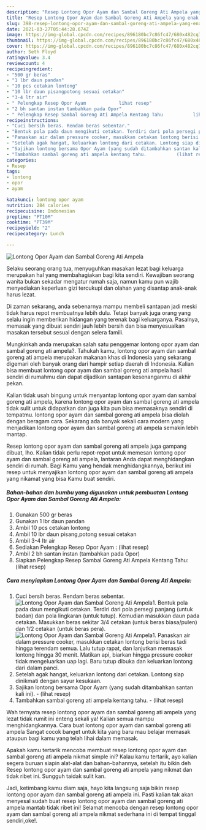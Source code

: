 ```yaml
---
description: "Resep Lontong Opor Ayam dan Sambal Goreng Ati Ampela yang enak Untuk Jualan"
title: "Resep Lontong Opor Ayam dan Sambal Goreng Ati Ampela yang enak Untuk Jualan"
slug: 398-resep-lontong-opor-ayam-dan-sambal-goreng-ati-ampela-yang-enak-untuk-jualan
date: 2021-03-27T05:44:28.674Z
image: https://img-global.cpcdn.com/recipes/896180bc7c86fc47/680x482cq70/lontong-opor-ayam-dan-sambal-goreng-ati-ampela-foto-resep-utama.jpg
thumbnail: https://img-global.cpcdn.com/recipes/896180bc7c86fc47/680x482cq70/lontong-opor-ayam-dan-sambal-goreng-ati-ampela-foto-resep-utama.jpg
cover: https://img-global.cpcdn.com/recipes/896180bc7c86fc47/680x482cq70/lontong-opor-ayam-dan-sambal-goreng-ati-ampela-foto-resep-utama.jpg
author: Seth Floyd
ratingvalue: 3.4
reviewcount: 4
recipeingredient:
- "500 gr beras"
- "1 lbr daun pandan"
- "10 pcs cetakan lontong"
- "10 lbr daun pisangpotong sesuai cetakan"
- "3-4 ltr air"
- " Pelengkap Resep Opor Ayam            lihat resep"
- "2 bh santan instan tambahkan pada Opor"
- " Pelengkap Resep Sambal Goreng Ati Ampela Kentang Tahu           lihat resep"
recipeinstructions:
- "Cuci bersih beras. Rendam beras sebentar."
- "Bentuk pola pada daun mengikuti cetakan. Terdiri dari pola persegi panjang (untuk badan) dan pola lingkaran (untuk tutup). Kemudian masukkan daun pada cetakan. Masukkan beras sekitar 3/4 cetakan (untuk beras biasa/pulen) dan 1/2 cetakan (untuk beras pera)."
- "Panaskan air dalam pressure cooker, masukkan cetakan lontong berisi beras tadi hingga terendam semua. Lalu tutup rapat, dan lanjutkan memasak lontong hingga 30 menit. Matikan api, biarkan hingga pressure cooker tidak mengeluarkan uap lagi. Baru tutup dibuka dan keluarkan lontong dari dalam panci."
- "Setelah agak hangat, keluarkan lontong dari cetakan. Lontong siap dinikmati dengan sayur kesukaan."
- "Sajikan lontong bersama Opor Ayam (yang sudah ditambahkan santan kali ini).           (lihat resep)"
- "Tambahkan sambal goreng ati ampela kentang tahu.           (lihat resep)"
categories:
- Resep
tags:
- lontong
- opor
- ayam

katakunci: lontong opor ayam 
nutrition: 284 calories
recipecuisine: Indonesian
preptime: "PT10M"
cooktime: "PT39M"
recipeyield: "2"
recipecategory: Lunch

---
```



![Lontong Opor Ayam dan Sambal Goreng Ati Ampela](https://img-global.cpcdn.com/recipes/896180bc7c86fc47/680x482cq70/lontong-opor-ayam-dan-sambal-goreng-ati-ampela-foto-resep-utama.jpg)

Selaku seorang orang tua, menyuguhkan masakan lezat bagi keluarga merupakan hal yang membahagiakan bagi kita sendiri. Kewajiban seorang  wanita bukan sekadar mengatur rumah saja, namun kamu pun wajib menyediakan keperluan gizi tercukupi dan olahan yang disantap anak-anak harus lezat.

Di zaman  sekarang, anda sebenarnya mampu membeli santapan jadi meski tidak harus repot membuatnya lebih dulu. Tetapi banyak juga orang yang selalu ingin memberikan hidangan yang terenak bagi keluarganya. Pasalnya, memasak yang dibuat sendiri jauh lebih bersih dan bisa menyesuaikan masakan tersebut sesuai dengan selera famili. 



Mungkinkah anda merupakan salah satu penggemar lontong opor ayam dan sambal goreng ati ampela?. Tahukah kamu, lontong opor ayam dan sambal goreng ati ampela merupakan makanan khas di Indonesia yang sekarang digemari oleh banyak orang dari hampir setiap daerah di Indonesia. Kalian bisa membuat lontong opor ayam dan sambal goreng ati ampela hasil sendiri di rumahmu dan dapat dijadikan santapan kesenanganmu di akhir pekan.

Kalian tidak usah bingung untuk menyantap lontong opor ayam dan sambal goreng ati ampela, karena lontong opor ayam dan sambal goreng ati ampela tidak sulit untuk didapatkan dan juga kita pun bisa memasaknya sendiri di tempatmu. lontong opor ayam dan sambal goreng ati ampela bisa diolah dengan beragam cara. Sekarang ada banyak sekali cara modern yang menjadikan lontong opor ayam dan sambal goreng ati ampela semakin lebih mantap.

Resep lontong opor ayam dan sambal goreng ati ampela juga gampang dibuat, lho. Kalian tidak perlu repot-repot untuk memesan lontong opor ayam dan sambal goreng ati ampela, lantaran Anda dapat menghidangkan sendiri di rumah. Bagi Kamu yang hendak menghidangkannya, berikut ini resep untuk menyajikan lontong opor ayam dan sambal goreng ati ampela yang nikamat yang bisa Kamu buat sendiri.

<!--inarticleads1-->

##### Bahan-bahan dan bumbu yang digunakan untuk pembuatan Lontong Opor Ayam dan Sambal Goreng Ati Ampela:

1. Gunakan 500 gr beras
1. Gunakan 1 lbr daun pandan
1. Ambil 10 pcs cetakan lontong
1. Ambil 10 lbr daun pisang,potong sesuai cetakan
1. Ambil 3-4 ltr air
1. Sediakan  Pelengkap Resep Opor Ayam :           (lihat resep)
1. Ambil 2 bh santan instan (tambahkan pada Opor)
1. Siapkan  Pelengkap Resep Sambal Goreng Ati Ampela Kentang Tahu:           (lihat resep)




<!--inarticleads2-->

##### Cara menyiapkan Lontong Opor Ayam dan Sambal Goreng Ati Ampela:

1. Cuci bersih beras. Rendam beras sebentar.
<img src="https://img-global.cpcdn.com/steps/d8c4b4dd4a08816d/160x128cq70/lontong-opor-ayam-dan-sambal-goreng-ati-ampela-langkah-memasak-1-foto.jpg" alt="Lontong Opor Ayam dan Sambal Goreng Ati Ampela">1. Bentuk pola pada daun mengikuti cetakan. Terdiri dari pola persegi panjang (untuk badan) dan pola lingkaran (untuk tutup). Kemudian masukkan daun pada cetakan. Masukkan beras sekitar 3/4 cetakan (untuk beras biasa/pulen) dan 1/2 cetakan (untuk beras pera).
<img src="https://img-global.cpcdn.com/steps/ea538d60adf88879/160x128cq70/lontong-opor-ayam-dan-sambal-goreng-ati-ampela-langkah-memasak-2-foto.jpg" alt="Lontong Opor Ayam dan Sambal Goreng Ati Ampela">1. Panaskan air dalam pressure cooker, masukkan cetakan lontong berisi beras tadi hingga terendam semua. Lalu tutup rapat, dan lanjutkan memasak lontong hingga 30 menit. Matikan api, biarkan hingga pressure cooker tidak mengeluarkan uap lagi. Baru tutup dibuka dan keluarkan lontong dari dalam panci.
1. Setelah agak hangat, keluarkan lontong dari cetakan. Lontong siap dinikmati dengan sayur kesukaan.
1. Sajikan lontong bersama Opor Ayam (yang sudah ditambahkan santan kali ini). -           (lihat resep)
1. Tambahkan sambal goreng ati ampela kentang tahu. -           (lihat resep)




Wah ternyata resep lontong opor ayam dan sambal goreng ati ampela yang lezat tidak rumit ini enteng sekali ya! Kalian semua mampu menghidangkannya. Cara buat lontong opor ayam dan sambal goreng ati ampela Sangat cocok banget untuk kita yang baru mau belajar memasak ataupun bagi kamu yang telah lihai dalam memasak.

Apakah kamu tertarik mencoba membuat resep lontong opor ayam dan sambal goreng ati ampela nikmat simple ini? Kalau kamu tertarik, ayo kalian segera buruan siapin alat-alat dan bahan-bahannya, setelah itu bikin deh Resep lontong opor ayam dan sambal goreng ati ampela yang nikmat dan tidak ribet ini. Sungguh taidak sulit kan. 

Jadi, ketimbang kamu diam saja, hayo kita langsung saja bikin resep lontong opor ayam dan sambal goreng ati ampela ini. Pasti kalian tak akan menyesal sudah buat resep lontong opor ayam dan sambal goreng ati ampela mantab tidak ribet ini! Selamat mencoba dengan resep lontong opor ayam dan sambal goreng ati ampela nikmat sederhana ini di tempat tinggal sendiri,oke!.

